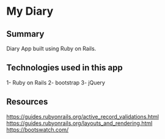 # My Diary 


 ## Summary

Diary App built using Ruby on Rails. 

## Technologies used in this app 
1- Ruby on Rails 
2- bootstrap 
3- jQuery 

## Resources 

https://guides.rubyonrails.org/active_record_validations.html 
https://guides.rubyonrails.org/layouts_and_rendering.html
https://bootswatch.com/ 


